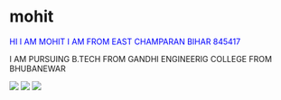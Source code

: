 # mohit
<html>
  <head></head>
  <body>
    <p style="color:blue;">HI I AM MOHIT I AM FROM EAST CHAMPARAN BIHAR 845417</p>
    <p>I AM PURSUING B.TECH FROM GANDHI ENGINEERIG COLLEGE FROM BHUBANEWAR</p>
    <img src="https://tse4.mm.bing.net/th?id=OIP.PrXlVJuNUy8E-91yv60PQgHaDz&pid=Api&P=0&h=180">
    <img src="https://th.bing.com/th/id/OIP.OUcDvkGNciU1dFjzDznz7AHaEE?pid=ImgDet&rs=1">
    <img src="https://www.google.com/imgres?imgurl=https%3A%2F%2Ffoundations.projectpythia.org%2F_images%2FGitHub-logo.png&tbnid=ECqRgpVdvbaoQM&vet=12ahUKEwiB_Ov0nemBAxVy2jgGHbsJAisQMygBegQIARBv..i&imgrefurl=https%3A%2F%2Ffoundations.projectpythia.org%2Ffoundations%2Fgithub%2Fwhat-is-github.html&docid=OcYRdSEZbChkgM&w=3840&h=2160&q=github&ved=2ahUKEwiB_Ov0nemBAxVy2jgGHbsJAisQMygBegQIARBv">
  </body>
</html>
